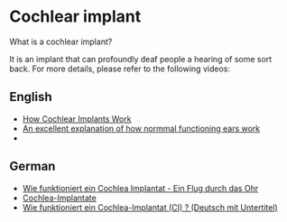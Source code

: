 # Cochlear implant
What is a cochlear implant?

It is an implant that can profoundly deaf people a hearing of some sort back. For more details, please refer to the following videos:

## English
* [How Cochlear Implants Work](https://www.youtube.com/watch?v=Vm0nZH9RahE)
* [An excellent explanation of how normmal functioning ears work](https://www.youtube.com/watch?v=eQEaiZ2j9oc)
* 

## German
* [Wie funktioniert ein Cochlea Implantat - Ein Flug durch das Ohr](https://www.youtube.com/watch?v=SWH-qj0TykE&list=PLaWqDORBWYr9mb9ZEtz3u_ykfddeIu14A&index=2&t=0s)
* [Cochlea-Implantate](https://www.cochlear.com/de_ch/home/understand/hearing-and-hl/hl-treatments/cochlear-implant)
* [Wie funktioniert ein Cochlea-Implantat (CI) ? (Deutsch mit Untertitel)](https://www.youtube.com/watch?time_continue=41&v=WSA9bxR0lNI&feature=emb_logo)

